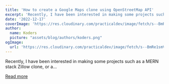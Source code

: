 ```yaml
---
title: 'How to create a Google Maps clone using OpenStreetMap API'
excerpt: 'Recently, I have been interested in making some projects such as a MERN stack Zillow clone, or a...'
date: '2022-12-17'
coverImage: 'https://res.cloudinary.com/practicaldev/image/fetch/s--BmRe1smV--/c_imagga_scale,f_auto,fl_progressive,h_420,q_auto,w_1000/https://dev-to-uploads.s3.amazonaws.com/uploads/articles/nt6d9awizok7yy505yrq.png'
author:
  name: Koders
  picture: "assets/blog/authors/koders.png"
ogImage:
  url: 'https://res.cloudinary.com/practicaldev/image/fetch/s--BmRe1smV--/c_imagga_scale,f_auto,fl_progressive,h_420,q_auto,w_1000/https://dev-to-uploads.s3.amazonaws.com/uploads/articles/nt6d9awizok7yy505yrq.png'
---
```


Recently, I have been interested in making some projects such as a MERN stack Zillow clone, or a...

[Read more](https://dev.to/brandonbyr4/how-to-create-a-google-maps-clone-using-openstreetmap-api-1gfg)
